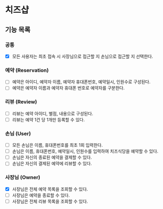 # 치즈샵
## 기능 목록
### 공통
- [X] 모든 사용자는 최초 접속 시 사장님으로 접근할 지 손님으로 접근할 지 선택한다.
### 예약 (Reservation)
- [ ] 예약은 아이디, 예약자 이름, 예약자 휴대폰번호, 예약일시, 인원수로 구성된다.
- [ ] 예약은 예약자 이름과 예약자 휴대폰 번호로 예약자를 구분한다.
### 리뷰 (Review)
- [ ] 리뷰는 예약 아이디, 별점, 내용으로 구성된다.
- [ ] 리뷰는 예약 1건 당 1개만 등록할 수 있다.
### 손님 (User)
- [ ] 모든 손님은 이름, 휴대폰번호를 최초 1회 입력한다.
- [ ] 손님은 이름, 휴대폰번호, 예약일시, 인원수를 입력하여 치즈식당을 예약할 수 있다.
- [ ] 손님은 자신의 종료된 예약을 결제할 수 있다.
- [ ] 손님은 자신의 결제된 예약에 리뷰할 수 있다.
### 사장님 (Owner)
- [X] 사장님은 전체 예약 목록을 조회할 수 있다.
- [ ] 사장님은 예약을 종료할 수 있다.
- [ ] 사장님은 전체 리뷰 목록을 조회할 수 있다.
